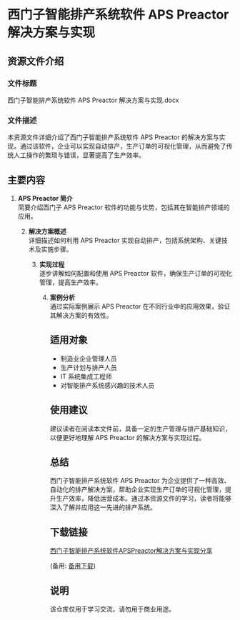 # 西门子智能排产系统软件 APS Preactor 解决方案与实现

## 资源文件介绍

### 文件标题
西门子智能排产系统软件 APS Preactor 解决方案与实现.docx

### 文件描述
本资源文件详细介绍了西门子智能排产系统软件 APS Preactor 的解决方案与实现。通过该软件，企业可以实现自动排产，生产订单的可视化管理，从而避免了传统人工操作的繁琐与错误，显著提高了生产效率。

## 主要内容

1. **APS Preactor 简介**  
   简要介绍西门子 APS Preactor 软件的功能与优势，包括其在智能排产领域的应用。

   2. **解决方案概述**  
      详细描述如何利用 APS Preactor 实现自动排产，包括系统架构、关键技术及实施步骤。

      3. **实现过程**  
         逐步讲解如何配置和使用 APS Preactor 软件，确保生产订单的可视化管理，提高生产效率。

         4. **案例分析**  
            通过实际案例展示 APS Preactor 在不同行业中的应用效果，验证其解决方案的有效性。

            ## 适用对象

            - 制造业企业管理人员
            - 生产计划与排产人员
            - IT 系统集成工程师
            - 对智能排产系统感兴趣的技术人员

            ## 使用建议

            建议读者在阅读本文件前，具备一定的生产管理与排产基础知识，以便更好地理解 APS Preactor 的解决方案与实现过程。

            ## 总结

            西门子智能排产系统软件 APS Preactor 为企业提供了一种高效、自动化的排产解决方案，帮助企业实现生产订单的可视化管理，提升生产效率，降低运营成本。通过本资源文件的学习，读者将能够深入了解并应用这一先进的排产系统。

            ## 下载链接
            [西门子智能排产系统软件APSPreactor解决方案与实现分享]() 

            (备用: [备用下载](https://pan.baidu.com/s/1xcnX-86Rq0M3KMCZ7JhPgQ?pwd=1234))

            ## 说明

            该仓库仅用于学习交流，请勿用于商业用途。
